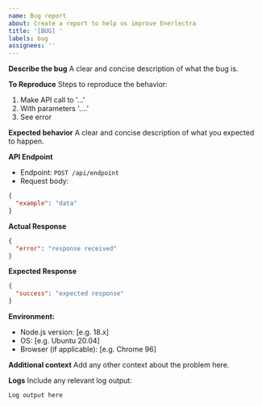 ```yaml
---
name: Bug report
about: Create a report to help us improve Enerlectra
title: '[BUG] '
labels: bug
assignees: ''
---
```


**Describe the bug**
A clear and concise description of what the bug is.

**To Reproduce**
Steps to reproduce the behavior:
1. Make API call to '...'
2. With parameters '....'
3. See error

**Expected behavior**
A clear and concise description of what you expected to happen.

**API Endpoint**
- Endpoint: `POST /api/endpoint`
- Request body:
```json
{
  "example": "data"
}
```

**Actual Response**
```json
{
  "error": "response received"
}
```

**Expected Response**
```json
{
  "success": "expected response"
}
```

**Environment:**
- Node.js version: [e.g. 18.x]
- OS: [e.g. Ubuntu 20.04]
- Browser (if applicable): [e.g. Chrome 96]

**Additional context**
Add any other context about the problem here.

**Logs**
Include any relevant log output:
```
Log output here
```